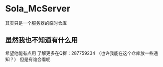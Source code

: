 # Sola_McServer
其实只是一个服务器的临时仓库
## **虽然我也不知道有什么用**
希望他能有点用
了解更多在Q群：287759234
（也许我能在这个仓库放一些通知？）
但是有谁会看呢